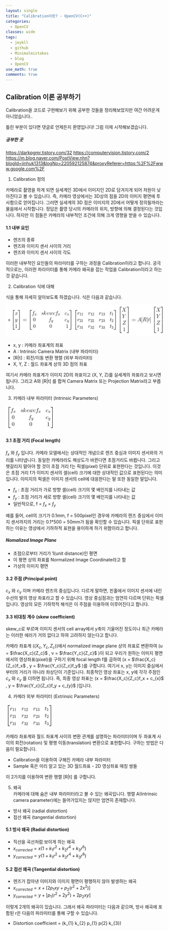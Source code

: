 ```yaml
---
layout: single
title: "Calibration이란? - OpenCV(C++)"
categories:
  - OpenCV
classes: wide
tags:
  - jeykll
  - github
  - Minimalmistakes
  - blog
  - OpenCV
use_math: true
comments: true
---
```


## Calibration 이론 공부하기  

Calibration을 코드로 구현해보기 위해 공부한 것들을 정리해보았지만 여간 어려운게 아니었습니다..  

틀린 부분이 있다면 댓글로 언제든지 환영입니다! 그럼 이제 시작해보겠습니다.  

##### 공부한 곳
<https://darkpgmr.tistory.com/32>
<https://computervision.tistory.com/2>
<https://m.blog.naver.com/PostView.nhn?blogId=jinhuk1313&logNo=220592125874&proxyReferer=https:%2F%2Fwww.google.com%2F>


1. Calibration 정의  

카메라로 촬영을 하게 되면 실세계인 3D에서 이미지인 2D로 담겨지게 되어 차원이 낮아진다고 볼 수 있습니다. 즉, 카메라 영상에서는 3D상의 점을 2D의 이미지 평면에 투사함으로 얻어집니다. 그러면 실세계의 3D 점은 이미지의 2D에서 어떻게 정의될까라는 물음에서 시작합니다. 정답은 촬영 당시의 카메라의 위치, 방향에 의해 결정된다는 것입니다. 하지만 이 점들은 카메라의 내부적인 조건에 의해 크게 영향을 받을 수 있습니다.  

#### 1.1 내부 요인  

+ 렌즈의 종류  
+ 렌즈와 이미지 센서 사이의 거리  
+ 렌즈와 이미지 센서 사이의 각도  


이러한 내부적인 요인들의 파라미터를 구하는 과정을 Calibration이라고 합니다. 궁극적으로는, 이러한 파라미터를 통해 카메라 왜곡을 잡는 작업을 Calibration이라고 하는 것 같습니다.  

2. Calibration 식에 대해  

식을 통해 자세히 알아보도록 하겠습니다. 식은 다음과 같습니다.  

![Calibration equation](/img/Calibration.JPG)

+ x, y : 카메라 좌표계의 좌표  
+ A : Intrinsic Camera Matrix (내부 파라미터)  
+ [R\|t] : 회전/이동 변환 행렬 (외부 파라미터)  
+ X, Y, Z : 월드 좌표계 상의 3D 점의 좌표  

여기서 카메라 좌표계가 이미지 2D의 좌표이고 (X, Y, Z)를 실세계의 좌표라고 보시면 됩니다. 그리고 A와 [R\|t] 를 합쳐 Camera Matrix 또는 Projection Matrix라고 부릅니다.

3. 카메라 내부 파라미터 (Intrinsic Parameters)  

![Intrinsic parameter](/img/IntrinsicParameter.jpg)

#### 3.1 초점 거리 (Focal length)  
$f_{x}$ 와 $f_{y}$ 입니다. 카메라 모델에서는 상대적인 개념으로 렌즈 중심과 이미지 센서와의 거리를 나타냅니다. 동일한 카메라라도 해상도가 바뀐다면 초점거리도 바뀝니다. 그리고 헷갈리지 말아야 할 것이 초점 거리 f는 픽셀(pixel) 단위로 표현한다는 것입니다. 이것은 초점 거리 f가 이미지 센서의 셀(cell) 크기에 대한 상대적인 값으로 표현된다는 의미입니다. 이미지의 픽셀은 이미지 센서의 cell에 대응한다는 말 또한 동일한 말입니다.

+ $f_{x}$ : 초점 거리가 가로 방향 셀(cell) 크기의 몇 배인지를 나타내는 값
+ $f_{y}$ : 초점 거리가 세로 방향 셀(cell) 크기의 몇 배인지를 나타내는 값
+ 일반적으로, f = $f_{x}$ = $f_{y}$  

예를 들어, cell의 크기가 0.1mm, f = 500pixel인 경우에 카메라의 렌즈 중심에서 이미지 센서까지의 거리는 0.1*500 = 50mm가 됨을 확인할 수 있습니다. 픽셀 단위로 표현하는 이유는 영상에서 기하하적 표현을 용이하게 하기 위함이라고 합니다.

##### Nomalized Image Plane  
 + 초점으로부터 거리가 1(unit distance)인 평면  
 + 이 평면 상의 좌표를 Normalized Image Coordinate라고 함  
 + 가상의 이미지 평면  

#### 3.2 주점 (Principal point)  
$c_{x}$ 와 $c_{y}$ 이며 카메라 렌즈의 중심입니다. 다르게 말하면, 핀홀에서 이미지 센서에 내린 수선의 발의 영상 좌표라고 할 수 있습니다. 영상 중심점과는 엄연히 다르며 단위는 픽셀입니다. 영상의 모든 기하학적 해석은 이 주점을 이용하여 이루어진다고 합니다.  

#### 3.3 비대칭 계수 (skew coefficient)
skew_c로 부르며 이미지 센서의 cell array에서 y축이 기울어진 정도이나 최근 카메라는 이러한 에러가 거의 없다고 하여 고려하지 않는다고 합니다.

카메라 좌표계 ($(X_{c}, Y_{c}, Z_{c})$)에서 normalized image plane 상의 좌표로 변환하여 (u = $\frac{X_c}{Z_c}$ , v = $\frac{Y_c}{Z_c}$ )이 되고 우리가 원하는 이미지 평면에서의 영상좌표(pixel)을 구하기 위해 focal length f를 곱하여 (x =  $\frac{X_c}{Z_c}f_x$ , y = $\frac{Y_c}{Z_c}f_y$ )를 구합니다. 여기서 x, y는 이미지 중심에서부터의 거리가 아니라 좌상단이 기준입니다. 최종적인 영상 좌표는 x, y에 각각 주점인 $c_{x}$ 와 $c_{y}$ 를 더하면 됩니다. 즉, 최종 영상 좌표는 (x =  $\frac{X_c}{Z_c}f_x + c_{x}$ , y = $\frac{Y_c}{Z_c}f_y + c_{y}$ )입니다.


4. 카메라 외부 파라미터 (Extrinsic Parameters)  

![Extrinsic parameter](/img/ExtrinsicParameter.jpg)   

카메라 좌표계와 월드 좌표계 사이의 변환 관계를 설명하는 파라미터이며 두 좌표계 사이의 회전(rotation) 및 평행 이동(translation) 변환으로 표현합니다. 구하는 방법은 다음이 필요합니다.  

+ Calibration을 이용하여 구해진 카메라 내부 파라미터
+ Sample 혹은 미리 알고 있는 3D 월드좌표 - 2D 영상좌표 매칭 쌍들

이 2가지를 이용하여 변환 행렬 [R\|t] 를 구합니다.

5. 왜곡  
카메라에 대해 숨은 내부 파라미터라고 볼 수 있는 왜곡입니다. 행렬 A(Intrinsic camera parameter)에는 들어가있지는 않지만 엄연히 존재합니다.  

+ 방사 왜곡 (radial distortion)  
+ 접선 왜곡 (tangential distortion)  


#### 5.1 방사 왜곡 (Radial distortion)  
+ 직선을 곡선처럼 보이게 하는 왜곡  
+ $x_{corrected} = x(1 + k_{1}r^{2} + k_{2}r^{4} + k_{3}r^{6})$  
+ $y_{corrected} = y(1 + k_{1}r^{2} + k_{2}r^{4} + k_{3}r^{6})$  

#### 5.2 접선 왜곡 (Tangential distortion)  
+ 렌즈가 잡아낸 이미지와 이미지 평면이 평행하지 않아 발생하는 왜곡  
+ $x_{corrected} = x + [2p_{1}xy + p_{2}(r^{2} + 2x^{2})]$  
+ $y_{corrected} = y + [p_{1}(r^{2} + 2y^{2}) + 2p_{2}xy]$  

이렇게 2개의 왜곡이 있습니다. 그래서 왜곡 파라미터는 다음과 같으며, 방사 왜곡에 포함된 r은 다음의 파라미터를 통해 구할 수 있습니다.  
+ Distortion coefficient = (k_{1} k_{2} p_{1} p{2} k_{3})  
